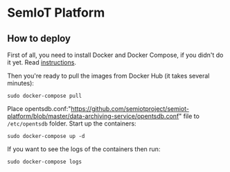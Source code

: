 # SemIoT Platform

## How to deploy

First of all, you need to install Docker and Docker Compose, if you didn't do it yet. Read [instructions](https://docs.docker.com/compose/install/).

Then you're ready to pull the images from Docker Hub (it takes several minutes):
```
sudo docker-compose pull
```
Place opentsdb.conf:"https://github.com/semiotproject/semiot-platform/blob/master/data-archiving-service/opentsdb.conf" file to `/etc/opentsdb` folder. Start up the containers:
```
sudo docker-compose up -d
```

If you want to see the logs of the containers then run:
```
sudo docker-compose logs
```

